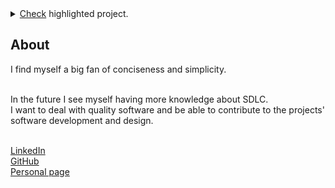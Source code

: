 <details>
  <summary><a href="https://github.com/testcatch/catchyNameFinal">Check</a> highlighted project.</summary>
  <h6>testcatch/catchyNameFinal</h6>
  <p> The goal was to create a template for that kind of games , so that it is open-closed and be easily maintainable software.<br>
      This was done after Software Architectural Analysis and applying metrics using tools such us SonarCloud.
  </p>
</details>

About
-
I find myself a big fan of conciseness and simplicity.<br><br>

In the future I see myself having more knowledge about SDLC.<br>
I want to deal with quality software and be able to contribute to the projects' software development and design.<br><br>

<a href="https://www.linkedin.com/in/tsechelidismichail/">LinkedIn</a><br>
<a href="https://github.com/tsechelidisMichail">GitHub</a><br>
<a href="https://tsechelidismichail.github.io/">Personal page</a><br>
